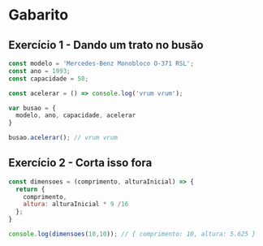 # Gabarito

## Exercício 1 - Dando um trato no busão
``` javascript
const modelo = 'Mercedes-Benz Monobloco O-371 RSL';
const ano = 1993;
const capacidade = 50;

const acelerar = () => console.log('vrum vrum');

var busao = {
  modelo, ano, capacidade, acelerar
}

busao.acelerar(); // vrum vrum
```

## Exercício 2 - Corta isso fora
``` javascript
const dimensoes = (comprimento, alturaInicial) => {
  return {
    comprimento,
    altura: alturaInicial * 9 /16
  };
}

console.log(dimensoes(10,10)); // { comprimento: 10, altura: 5.625 }
```
